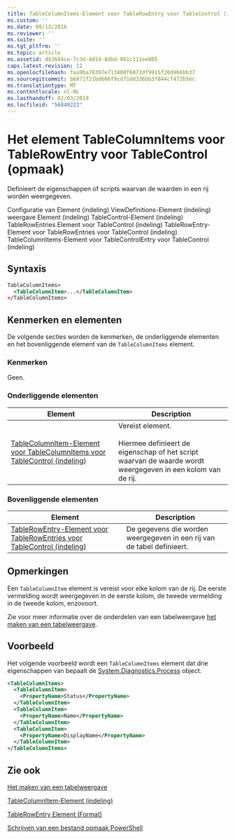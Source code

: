 ```yaml
---
title: TableColumnItems-Element voor TableRowEntry voor TableControl (indeling) | Microsoft Docs
ms.custom: ''
ms.date: 09/13/2016
ms.reviewer: ''
ms.suite: ''
ms.tgt_pltfrm: ''
ms.topic: article
ms.assetid: d43684ce-7c3d-4d14-8dbd-061c111ee805
caps.latest.revision: 12
ms.openlocfilehash: faa9ba78397e713400f6072df9915f20d966bb37
ms.sourcegitcommit: b6871f21bd666f9cd71dd336bb3f844cf472b56c
ms.translationtype: MT
ms.contentlocale: nl-NL
ms.lasthandoff: 02/03/2019
ms.locfileid: "56849222"
---
```

# <a name="tablecolumnitems-element-for-tablerowentry-for-tablecontrol-format"></a>Het element TableColumnItems voor TableRowEntry voor TableControl (opmaak)

Definieert de eigenschappen of scripts waarvan de waarden in een rij worden weergegeven.

Configuratie van Element (indeling) ViewDefinitions-Element (indeling) weergave Element (indeling) TableControl-Element (indeling) TableRowEntries Element voor TableControl (indeling) TableRowEntry-Element voor TableRowEntries voor TableControl (indeling) TableColumnItems-Element voor TableControlEntry voor TableControl (indeling)

## <a name="syntax"></a>Syntaxis

```xml
TableColumnItems>
  <TableColumnItem>...</TableColumnItem>
</TableColumnItems>
```

## <a name="attributes-and-elements"></a>Kenmerken en elementen

De volgende secties worden de kenmerken, de onderliggende elementen en het bovenliggende element van de `TableColumnItems` element.

### <a name="attributes"></a>Kenmerken

Geen.

### <a name="child-elements"></a>Onderliggende elementen

|Element|Description|
|-------------|-----------------|
|[TableColumnItem-Element voor TableColumnItems voor TableControl (indeling)](./tablecolumnitem-element-for-tablecolumnitems-for-tablecontrol-format.md)|Vereist element.<br /><br /> Hiermee definieert de eigenschap of het script waarvan de waarde wordt weergegeven in een kolom van de rij.|

### <a name="parent-elements"></a>Bovenliggende elementen

|Element|Description|
|-------------|-----------------|
|[TableRowEntry-Element voor TableRowEntries voor TableControl (indeling)](./tablerowentry-element-for-tablerowentroes-for-tablecontrol-format.md)|De gegevens die worden weergegeven in een rij van de tabel definieert.|

## <a name="remarks"></a>Opmerkingen

Een `TableColumnItem` element is vereist voor elke kolom van de rij. De eerste vermelding wordt weergegeven in de eerste kolom, de tweede vermelding in de tweede kolom, enzovoort.

Zie voor meer informatie over de onderdelen van een tabelweergave [het maken van een tabelweergave](./creating-a-table-view.md).

## <a name="example"></a>Voorbeeld

Het volgende voorbeeld wordt een `TableColumnItems` element dat drie eigenschappen van bepaalt de [System.Diagnostics.Process](/dotnet/api/System.Diagnostics.Process) object.

```xml
<TableColumnItems>
  <TableColumnItem>
    <PropertyName>Status</PropertyName>
  </TableColumnItem>
  <TableColumnItem>
    <PropertyName>Name</PropertyName>
  </TableColumnItem>
  <TableColumnItem>
    <PropertyName>DisplayName</PropertyName>
  </TableColumnItem>
</TableColumnItems>

```

## <a name="see-also"></a>Zie ook

[Het maken van een tabelweergave](./creating-a-table-view.md)

[TableColumnItem-Element (indeling)](./tablecolumnitem-element-for-tablecolumnitems-for-tablecontrol-format.md)

[TableRowEntry Element (Format)](./tablerowentry-element-for-tablerowentroes-for-tablecontrol-format.md)

[Schrijven van een bestand opmaak PowerShell](./writing-a-powershell-formatting-file.md)
